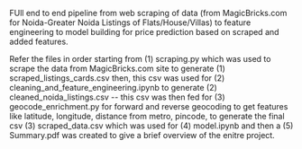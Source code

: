 FUll end to end pipeline from web scraping of data (from MagicBricks.com for Noida-Greater Noida Listings of Flats/House/Villas) to feature engineering to model building for price prediction based on scraped and added features.

Refer the files in order starting from (1) scraping.py which was used to scrape the data from MagicBricks.com site to generate (1) scraped_listings_cards.csv then, this csv was used for (2) cleaning_and_feature_engineering.ipynb to generate (2) cleaned_noida_listings.csv -- this csv was then fed for (3) geocode_enrichment.py for forward and reverse geocoding to get features like latitude, longitude, distance from metro, pincode, to generate the final csv (3) scraped_data.csv which was used for (4) model.ipynb and then a (5) Summary.pdf was created to give a brief overview of the enitre project.
